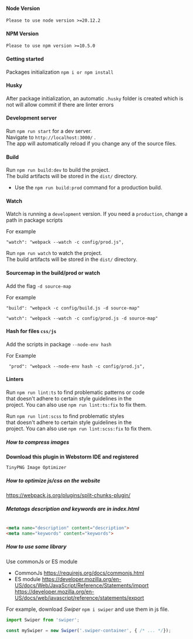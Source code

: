 #### Node Version

`Please to use node version >=20.12.2`

#### NPM Version

`Please to use npm version >=10.5.0`

#### Getting started

Packages initialization `npm i or npm install`

#### Husky

After package initialization,
an automatic `.husky` folder is created which is not
will allow commit if there are linter errors

#### Development server

Run `npm run start` for a dev server.\
Navigate to `http://localhost:3000/` .\
The app will automatically reload if you change
any of the source files.

#### Build

Run `npm run build:dev` to build the project.\
The build artifacts will be stored in the `dist/` directory.

* Use the `npm run build:prod` command for a production build.

#### Watch

Watch is running a `development` version.
If you need a `production`, change a path in package scripts

For example

`"watch": "webpack --watch -c config/prod.js",`

Run `npm run watch` to watch the project.\
The build artifacts will be stored in the `dist/` directory.

#### Sourcemap in the build/prod or watch

Add the flag `-d source-map`

For example

`"build": "webpack -c config/build.js -d source-map"`

`"watch": "webpack --watch -c config/prod.js -d source-map"`

#### Hash for files `css/js`

Add the scripts in package  `--node-env hash`

For Example

` "prod": "webpack --node-env hash -c config/prod.js",`

#### Linters

Run `npm run lint:ts` to find problematic patterns or code\
that doesn't adhere to certain style guidelines in the\
project. You can also use `npm run lint:ts:fix` to fix them.

Run `npm run lint:scss` to find problematic styles\
that doesn't adhere to certain style guidelines in the\
project. You can also use `npm run lint:scss:fix` to fix them.

##### How to compress images

**Download this plugin in Webstorm IDE and registered**

```
TinyPNG Image Optimizer
```

##### How to optimize js/css on the website

https://webpack.js.org/plugins/split-chunks-plugin/


##### Metatags description and keywords are in index.html

```html

<meta name="description" content="description">
<meta name="keywords" content="keywords">
```

##### How to use some library

Use commonJs or ES module

* CommonJs
  https://requirejs.org/docs/commonjs.html
* ES module
  https://developer.mozilla.org/en-US/docs/Web/JavaScript/Reference/Statements/import
  https://developer.mozilla.org/en-US/docs/web/javascript/reference/statements/export

For example, download *Swiper* `npm i swiper` and use them in js file.

```javascript
import Swiper from 'swiper';

const mySwiper = new Swiper('.swiper-container', { /* ... */});
```